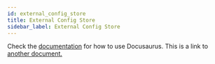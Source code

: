 ```yaml
---
id: external_config_store
title: External Config Store
sidebar_label: External Config Store
---
```


Check the [documentation](https://docusaurus.io) for how to use Docusaurus.
This is a link to [another document.](overview.md)